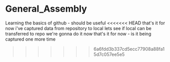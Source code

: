 # General_Assembly
Learning the basics of github - should be useful
<<<<<<< HEAD
that's it for now
i've captured data from repository to local
lets see if local can be transferred to repo
we're gonna do it now
that's it for now - is it being captured 
one more time

>>>>>>> 6a6fdd3b337cd5ecc77908a88fa15d7c057ee5e5
